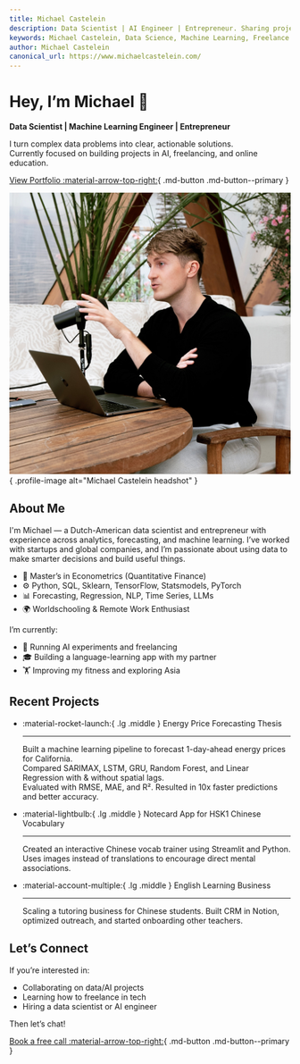 ```yaml
---
title: Michael Castelein
description: Data Scientist | AI Engineer | Entrepreneur. Sharing projects and helping people level up in AI, freelancing, and tech.
keywords: Michael Castelein, Data Science, Machine Learning, Freelance AI, AI Consultant, AI Portfolio
author: Michael Castelein
canonical_url: https://www.michaelcastelein.com/
---
```


<div class="hero-section grid-container" markdown>

<div class="text-intro-grid" markdown>

# Hey, I’m Michael 👋

**Data Scientist | Machine Learning Engineer | Entrepreneur**

I turn complex data problems into clear, actionable solutions.  
Currently focused on building projects in AI, freelancing, and online education.

[View Portfolio :material-arrow-top-right:](portfolio/){ .md-button .md-button--primary }

</div>

<div class="profile-image-grid" markdown>

![Michael Castelein](assets/@daveebbelaar.jpg){ .profile-image alt="Michael Castelein headshot" }

</div>

</div>

## About Me

I'm Michael — a Dutch-American data scientist and entrepreneur with experience across analytics, forecasting, and machine learning. I’ve worked with startups and global companies, and I’m passionate about using data to make smarter decisions and build useful things.

- 🧠 Master’s in Econometrics (Quantitative Finance)
- ⚙️ Python, SQL, Sklearn, TensorFlow, Statsmodels, PyTorch
- 📊 Forecasting, Regression, NLP, Time Series, LLMs
- 🌍 Worldschooling & Remote Work Enthusiast

I’m currently:

- 🧪 Running AI experiments and freelancing
- 🎓 Building a language-learning app with my partner
- 🏋️ Improving my fitness and exploring Asia

## Recent Projects

<div class="grid cards" markdown>

- :material-rocket-launch:{ .lg .middle } Energy Price Forecasting Thesis

  ***

  Built a machine learning pipeline to forecast 1-day-ahead energy prices for California.  
  Compared SARIMAX, LSTM, GRU, Random Forest, and Linear Regression with & without spatial lags.  
  Evaluated with RMSE, MAE, and R². Resulted in 10x faster predictions and better accuracy.

- :material-lightbulb:{ .lg .middle } Notecard App for HSK1 Chinese Vocabulary

  ***

  Created an interactive Chinese vocab trainer using Streamlit and Python.  
  Uses images instead of translations to encourage direct mental associations.

- :material-account-multiple:{ .lg .middle } English Learning Business

  ***

  Scaling a tutoring business for Chinese students. Built CRM in Notion, optimized outreach, and started onboarding other teachers.

</div>

## Let’s Connect

If you’re interested in:

- Collaborating on data/AI projects
- Learning how to freelance in tech
- Hiring a data scientist or AI engineer

Then let’s chat!

[Book a free call :material-arrow-top-right:](https://www.calendly.com){ .md-button .md-button--primary }
